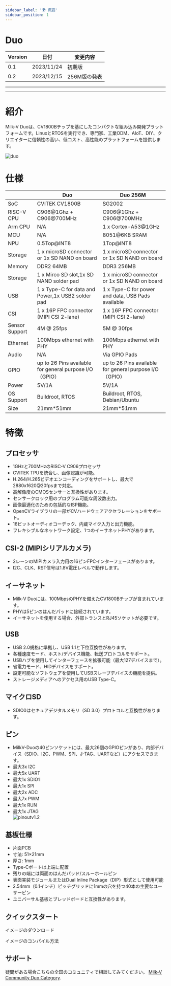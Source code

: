 ```yaml
---
sidebar_label: '🌍 概要'
sidebar_position: 1
---
```


# Duo
| Version | 日付          | 変更内容                                              |
|---------|----------------|----------------------------------------------------------------------------|
|0.1      |  2023/11/24    | 初期版                                                              |
|0.2      |  2023/12/15    | 256M版の発表                              |
--------------------------------------------------------------------------------------------------------
-------------------------
# 紹介
Milk-V Duoは、CV1800Bチップを基にしたコンパクトな組み込み開発プラットフォームです。LinuxとRTOSを実行でき、専門家、工業ODM、AIoT、DIY、クリエイターに信頼性の高い、低コスト、高性能のプラットフォームを提供します。  
  
![duo](/docs/duo/duo-v1.2.png)

# 仕様
|            | Duo                                                     | Duo 256M                                         |
| ---------- | ------------------------------------------------------- | ------------------------------------------------ |
| SoC        | CVITEK CV1800B                                          | SG2002                                           |
| RISC-V CPU | C906@1Ghz + C906@700MHz                                 | C906@1Ghz + C906@700MHz                          |
| Arm CPU    | N/A                                                     | 1 x Cortex-A53@1GHz                                |
| MCU        | N/A                                                     | 8051@6KB SRAM                                    |
| NPU        | 0.5Top@INT8                                             | 1Top@INT8                                        |
| Storage    | 1 x microSD connector or 1x SD NAND on board             | 1 x microSD connector or 1x SD NAND on board      |
| Memory     | DDR2 64MB                                               | DDR3 256MB                                       |
| Storage    | 1 x Mirco SD slot,1x SD NAND solder pad                  | 1 x microSD connector or 1x SD NAND on board      |
| USB        | 1 x Type-C for data and Power,1x USB2 solder pad         | 1 x Type-C for power and data, USB Pads available |
| CSI        | 1 x 16P FPC connector (MIPI CSI 2-lane)                  | 1 x 16P FPC connector (MIPI CSI 2-lane)           |
| Sensor Support| 4M @ 25fps                                            | 5M @ 30fps                                        |
| Ethernet   | 100Mbps ethernet with PHY                                | 100Mbps ethernet with PHY                         |
| Audio      | N/A                                                      | Via GPIO Pads                                     |
| GPIO       | up to 26 Pins available for general purpose I/O（GPIO）  | up to 26 Pins available for general purpose I/O（GPIO）  |
| Power      | 5V/1A                                                   | 5V/1A                                                   |
| OS Support | Buildroot, RTOS                                         | Buildroot, RTOS, Debian/Ubuntu                       |
| Size       | 21mm*51mm                                               | 21mm*51mm                                            |


# 特徴 

## プロセッサ
- 1GHzと700MHzのRISC-V C906プロセッサ
- CVITEK TPUを統合し、画像認識が可能。
- H.264/H.265ビデオエンコーディングをサポートし、最大で2880x1620@20fpsまで対応。
- 高解像度のCMOSセンサーと互換性があります。
- センサークロック用のプログラム可能な周波数出力。
- 画像最適化のための包括的なISP機能。
- OpenCVライブラリの一部がCVハードウェアアクセラレーションをサポート。
- 16ビットオーディオコーデック、内蔵マイク入力と出力機能。
- フレキシブルなネットワーク設定、1つのイーサネットPHYがあります。

## CSI-2 (MIPIシリアルカメラ)
- 2レーンのMIPIカメラ入力用の16ピンFPCインターフェースがあります。
- I2C、CLK、RST信号は1.8V電圧レベルで動作します。

## イーサネット
- Milk-V Duoには、100MbpsのPHYを備えたCV1800Bチップが含まれています。
- PHYは5ピンのはんだパッドに接続されています。
- イーサネットを使用する場合、外部トランスとRJ45ソケットが必要です。

## USB
- USB 2.0規格に準拠し、USB 1.1と下位互換性があります。
- 各種速度モード、ホスト/デバイス機能、転送プロトコルをサポート。
- USBハブを使用してインターフェースを拡張可能（最大127デバイスまで）。
- 省電力モード、HIDデバイスをサポート。
- 設定可能なソフトウェアを使用してUSBスレーブデバイスの機能を提供。
- ストレージメディアへのアクセス用のUSB Type-C。

## マイクロSD
- SDIO0はセキュアデジタルメモリ（SD 3.0）プロトコルと互換性があります。

## ピン 
- MilkV-Duoの40ピンソケットには、最大26個のGPIOピンがあり、内部デバイス（SDIO、I2C、PWM、SPI、J-TAG、UARTなど）にアクセスできます。
- 最大3x I2C
- 最大5x UART
- 最大1x SDIO1
- 最大1x SPI
- 最大2x ADC
- 最大7x PWM
- 最大1x RUN
- 最大1x JTAG  
![pinoutv1.2](/docs/duo/pinout.webp)


## 基板仕様
- 片面PCB
- 寸法: 51×21mm
- 厚さ: 1mm
- Type-Cポートは上端に配置
- 残りの端には両面のはんだパッド/スルーホールピン
- 表面実装モジュールまたはDual Inline Package（DIP）形式として使用可能
- 2.54mm（0.1インチ）ピッチグリッドに1mmの穴を持つ40本の主要なユーザーピン
- ユニバーサル基板とブレッドボードと互換性があります。

## クイックスタート
イメージのダウンロード

イメージのコンパイル方法

## サポート
疑問がある場合こちらの全国のコミュニティで相談してみてください。 [Milk-V Community Duo Category](https://community.milkv.io/c/duo/5).